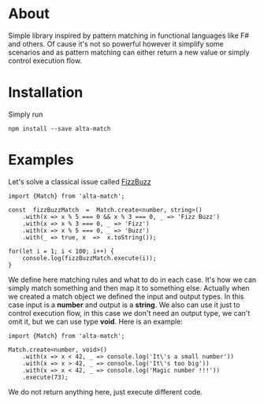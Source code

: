 # About
Simple library inspired by pattern matching in functional languages like F# and others.
Of cause it's not so powerful however it simplify some scenarios and as pattern matching can either return a new value or simply control execution flow.

# Installation
Simply run 
```
npm install --save alta-match
```

# Examples
Let's solve a classical issue called [FizzBuzz](https://en.wikipedia.org/wiki/Fizz_buzz)
```
import {Match} from 'alta-match';

const  fizzBuzzMatch  =  Match.create<number, string>()
	.with(x => x % 5 === 0 && x % 3 === 0, _ => 'Fizz Buzz')
	.with(x => x % 3 === 0, _ => 'Fizz')
	.with(x => x % 5 === 0, _ => 'Buzz')
	.with(_ => true, x  =>  x.toString());

for(let i = 1; i < 100; i++) {
	console.log(fizzBuzzMatch.execute(i));
}
```
We define here matching rules and what to do in each case.
It's how we can simply match something and then map it to something else. Actually when we created a match object we defined the input and output types. In this case input is  a **number** and output is a **string**. We also can use it just to control execution flow, in this case we don't need an output type, we can't omit it, but we can use type **void**. Here is an example:

```
import {Match} from 'alta-match';

Match.create<number, void>()
    .with(x => x < 42, _ => console.log('It\'s a small number'))
    .with(x => x > 42, _ => console.log('It\'s too big'))
    .with(x => x < 42, _ => console.log('Magic number !!!'))
    .execute(73);
```

We do not return anything here, just execute different code.